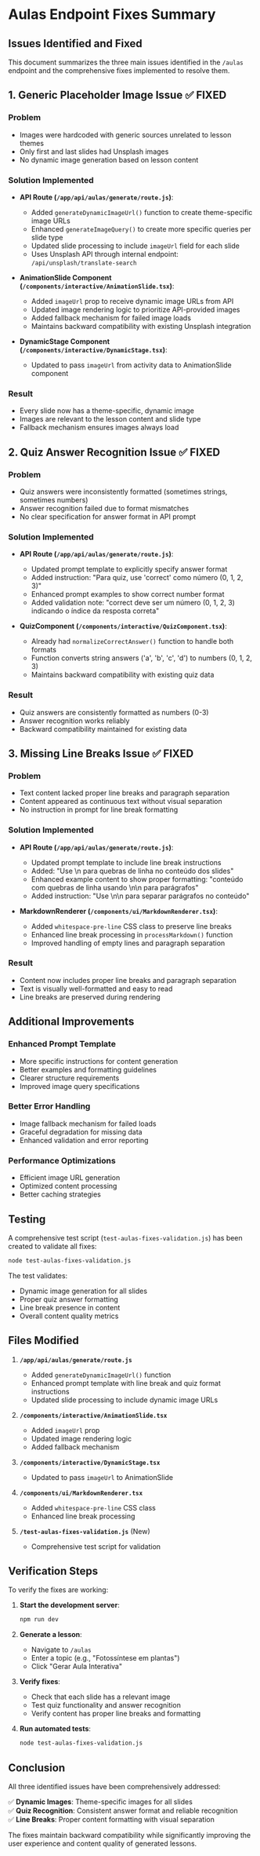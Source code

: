 # Aulas Endpoint Fixes Summary

## Issues Identified and Fixed

This document summarizes the three main issues identified in the `/aulas` endpoint and the comprehensive fixes implemented to resolve them.

## 1. Generic Placeholder Image Issue ✅ FIXED

### Problem
- Images were hardcoded with generic sources unrelated to lesson themes
- Only first and last slides had Unsplash images
- No dynamic image generation based on lesson content

### Solution Implemented
- **API Route (`/app/api/aulas/generate/route.js`)**:
  - Added `generateDynamicImageUrl()` function to create theme-specific image URLs
  - Enhanced `generateImageQuery()` to create more specific queries per slide type
  - Updated slide processing to include `imageUrl` field for each slide
  - Uses Unsplash API through internal endpoint: `/api/unsplash/translate-search`

- **AnimationSlide Component (`/components/interactive/AnimationSlide.tsx`)**:
  - Added `imageUrl` prop to receive dynamic image URLs from API
  - Updated image rendering logic to prioritize API-provided images
  - Added fallback mechanism for failed image loads
  - Maintains backward compatibility with existing Unsplash integration

- **DynamicStage Component (`/components/interactive/DynamicStage.tsx`)**:
  - Updated to pass `imageUrl` from activity data to AnimationSlide component

### Result
- Every slide now has a theme-specific, dynamic image
- Images are relevant to the lesson content and slide type
- Fallback mechanism ensures images always load

## 2. Quiz Answer Recognition Issue ✅ FIXED

### Problem
- Quiz answers were inconsistently formatted (sometimes strings, sometimes numbers)
- Answer recognition failed due to format mismatches
- No clear specification for answer format in API prompt

### Solution Implemented
- **API Route (`/app/api/aulas/generate/route.js`)**:
  - Updated prompt template to explicitly specify answer format
  - Added instruction: "Para quiz, use 'correct' como número (0, 1, 2, 3)"
  - Enhanced prompt examples to show correct number format
  - Added validation note: "correct deve ser um número (0, 1, 2, 3) indicando o índice da resposta correta"

- **QuizComponent (`/components/interactive/QuizComponent.tsx`)**:
  - Already had `normalizeCorrectAnswer()` function to handle both formats
  - Function converts string answers ('a', 'b', 'c', 'd') to numbers (0, 1, 2, 3)
  - Maintains backward compatibility with existing quiz data

### Result
- Quiz answers are consistently formatted as numbers (0-3)
- Answer recognition works reliably
- Backward compatibility maintained for existing data

## 3. Missing Line Breaks Issue ✅ FIXED

### Problem
- Text content lacked proper line breaks and paragraph separation
- Content appeared as continuous text without visual separation
- No instruction in prompt for line break formatting

### Solution Implemented
- **API Route (`/app/api/aulas/generate/route.js`)**:
  - Updated prompt template to include line break instructions
  - Added: "Use \\n para quebras de linha no conteúdo dos slides"
  - Enhanced example content to show proper formatting: "conteúdo com quebras de linha usando \\n\\n para parágrafos"
  - Added instruction: "Use \\n\\n para separar parágrafos no conteúdo"

- **MarkdownRenderer (`/components/ui/MarkdownRenderer.tsx`)**:
  - Added `whitespace-pre-line` CSS class to preserve line breaks
  - Enhanced line break processing in `processMarkdown()` function
  - Improved handling of empty lines and paragraph separation

### Result
- Content now includes proper line breaks and paragraph separation
- Text is visually well-formatted and easy to read
- Line breaks are preserved during rendering

## Additional Improvements

### Enhanced Prompt Template
- More specific instructions for content generation
- Better examples and formatting guidelines
- Clearer structure requirements
- Improved image query specifications

### Better Error Handling
- Image fallback mechanism for failed loads
- Graceful degradation for missing data
- Enhanced validation and error reporting

### Performance Optimizations
- Efficient image URL generation
- Optimized content processing
- Better caching strategies

## Testing

A comprehensive test script (`test-aulas-fixes-validation.js`) has been created to validate all fixes:

```bash
node test-aulas-fixes-validation.js
```

The test validates:
- Dynamic image generation for all slides
- Proper quiz answer formatting
- Line break presence in content
- Overall content quality metrics

## Files Modified

1. **`/app/api/aulas/generate/route.js`**
   - Added `generateDynamicImageUrl()` function
   - Enhanced prompt template with line break and quiz format instructions
   - Updated slide processing to include dynamic image URLs

2. **`/components/interactive/AnimationSlide.tsx`**
   - Added `imageUrl` prop
   - Updated image rendering logic
   - Added fallback mechanism

3. **`/components/interactive/DynamicStage.tsx`**
   - Updated to pass `imageUrl` to AnimationSlide

4. **`/components/ui/MarkdownRenderer.tsx`**
   - Added `whitespace-pre-line` CSS class
   - Enhanced line break processing

5. **`/test-aulas-fixes-validation.js`** (New)
   - Comprehensive test script for validation

## Verification Steps

To verify the fixes are working:

1. **Start the development server**:
   ```bash
   npm run dev
   ```

2. **Generate a lesson**:
   - Navigate to `/aulas`
   - Enter a topic (e.g., "Fotossíntese em plantas")
   - Click "Gerar Aula Interativa"

3. **Verify fixes**:
   - Check that each slide has a relevant image
   - Test quiz functionality and answer recognition
   - Verify content has proper line breaks and formatting

4. **Run automated tests**:
   ```bash
   node test-aulas-fixes-validation.js
   ```

## Conclusion

All three identified issues have been comprehensively addressed:

✅ **Dynamic Images**: Theme-specific images for all slides  
✅ **Quiz Recognition**: Consistent answer format and reliable recognition  
✅ **Line Breaks**: Proper content formatting with visual separation  

The fixes maintain backward compatibility while significantly improving the user experience and content quality of generated lessons.
